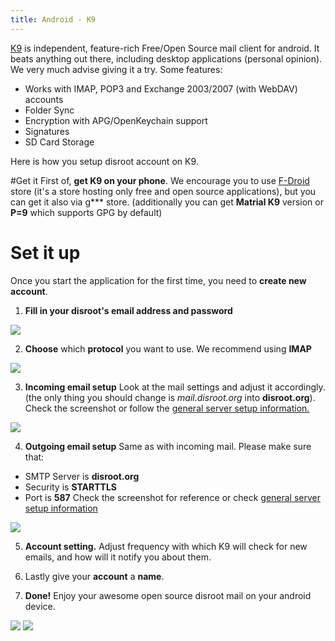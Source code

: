 ```yaml
---
title: Android - K9
---
```


[K9](https://en.wikipedia.org/wiki/K-9_Mail) is independent, feature-rich Free/Open Source mail client for android. It beats anything out there, including desktop applications (personal opinion). We very much advise giving it a try. Some features:
 - Works with IMAP, POP3 and Exchange 2003/2007 (with WebDAV) accounts
 - Folder Sync
 - Encryption with APG/OpenKeychain support
 - Signatures
 - SD Card Storage

Here is how you setup disroot account on K9.

#Get it
First of, **get K9 on your phone**. We encourage you to use [F-Droid](https://f-droid.org/) store (it's a store hosting only free and open source applications), but you can get it also via g*** store. (additionally you can get **Matrial K9** version or **P=9** which supports GPG by default)
# Set it up
Once you start the application for the first time, you need to **create new account**.
1. **Fill in your disroot's email address and password**

![](en/android-k9_1.png)

2. **Choose** which **protocol** you want to use. We recommend using **IMAP**

![](en/android-k9_2.png)

3. **Incoming email setup**
Look at the mail settings and adjust it accordingly. (the only thing you should change is *mail.disroot.org* into **disroot.org**). Check the screenshot or follow the [general server setup information.](#Other)

![](en/android-k9_3.png)

4. **Outgoing email setup**
Same as with incoming mail. Please make sure that:
 - SMTP Server is **disroot.org**
 - Security is **STARTTLS**
 - Port is **587**
Check the screenshot for reference or check [general server setup information](#Other)

![](en/android-k9_4.png)

5. **Account setting.**
Adjust frequency with which K9 will check for new emails, and how will it notify you about them.

6. Lastly give your **account** a **name**.

7. **Done!**
Enjoy your awesome open source disroot mail on your android device.

![](en/android-k9_5.png) ![](en/android-k9_6.png)
